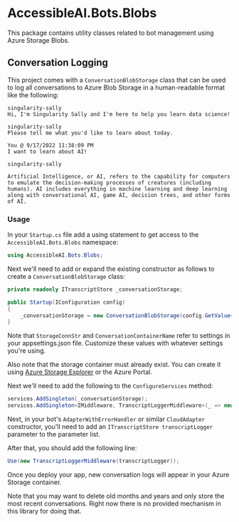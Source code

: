 # AccessibleAI.Bots.Blobs

This package contains utility classes related to bot management using Azure Storage Blobs.

## Conversation Logging

This project comes with a `ConversationBlobStorage` class that can be used to log all conversations to Azure Blob Storage in a human-readable format like the following:

```
singularity-sally 
Hi, I'm Singularity Sally and I'm here to help you learn data science!

singularity-sally 
Please tell me what you'd like to learn about today.

You @ 9/17/2022 11:38:09 PM 
I want to learn about AI!

singularity-sally 

Artificial Intelligence, or AI, refers to the capability for computers to emulate the decision-making processes of creatures (including humans). AI includes everything in machine learning and deep learning along with conversational AI, game AI, decision trees, and other forms of AI.
```

### Usage
In your `Startup.cs` file add a using statement to get access to the `AccessibleAI.Bots.Blobs` namespace:

```cs
using AccessibleAI.Bots.Blobs;
```

Next we'll need to add or expand the existing constructor as follows to create a `ConversationBlobStorage` class:

```cs
private readonly ITranscriptStore _conversationStorage;

public Startup(IConfiguration config)
{
    _conversationStorage = new ConversationBlobStorage(config.GetValue<string>("StorageConnStr"), config.GetValue<string>("ConversationContainerName"));
}
```

Note that `StorageConnStr` and `ConversationContainerName` refer to settings in your appsettings.json file. Customize these values with whatever settings you're using.

Also note that the storage container must already exist. You can create it using [Azure Storage Explorer](https://azure.microsoft.com/en-us/products/storage/storage-explorer/) or the Azure Portal.

Next we'll need to add the following to the `ConfigureServices` method:

```cs
services.AddSingleton(_conversationStorage);
services.AddSingleton<IMiddleware, TranscriptLoggerMiddleware>(_ => new TranscriptLoggerMiddleware(_conversationStorage));
```

Next, in your bot's `AdapterWithErrorHandler` or similar `CloudAdapter` constructor, you'll need to add an `ITranscriptStore transcriptLogger` parameter to the parameter list.

After that, you should add the following line:

```cs
Use(new TranscriptLoggerMiddleware(transcriptLogger));
```

Once you deploy your app, new conversation logs will appear in your Azure Storage container.

Note that you may want to delete old months and years and only store the most recent conversations. Right now there is no provided mechanism in this library for doing that.
